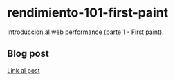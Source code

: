 # rendimiento-101-first-paint

Introduccion al web performance (parte 1 - First paint).

## Blog post

[Link al post](https://datyayu.xyz/blog/posts/152)
